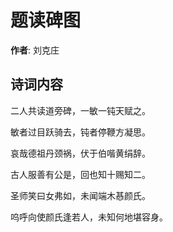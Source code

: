 # 题读碑图

**作者**: 刘克庄

## 诗词内容

二人共读道旁碑，一敏一钝天赋之。

敏者过目跃骑去，钝者停鞭方凝思。

哀哉德祖丹颈祸，伏于伯喈黄绢辞。

古人服善有公是，回也知十赐知二。

圣师笑曰女弗如，未闻端木惎颜氏。

呜呼向使颜氏逢若人，未知何地堪容身。

